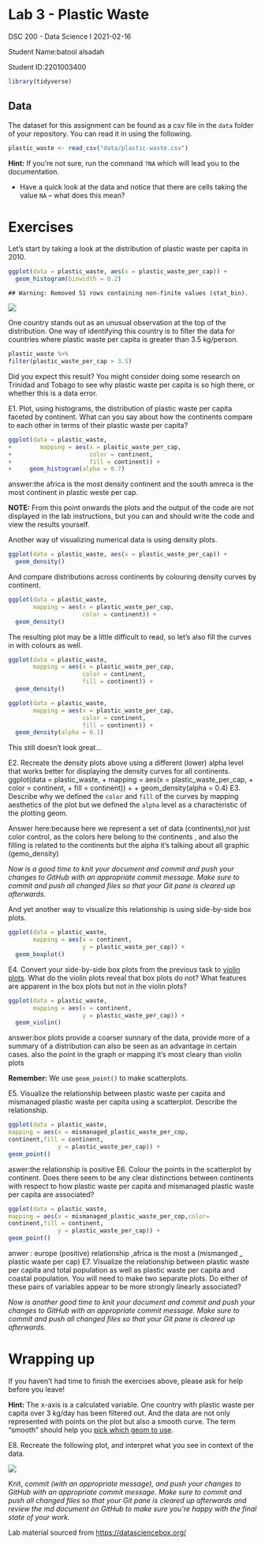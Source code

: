 Lab 3 - Plastic Waste
================
DSC 200 - Data Science I
2021-02-16

Student Name:batool alsadah

Student ID:2201003400

``` r
library(tidyverse)
```

## Data

The dataset for this assignment can be found as a csv file in the `data`
folder of your repository. You can read it in using the following.

``` r
plastic_waste <- read_csv("data/plastic-waste.csv")
```

**Hint:** If you’re not sure, run the command `?NA` which will lead you
to the documentation.

-   Have a quick look at the data and notice that there are cells taking
    the value `NA` – what does this mean?

# Exercises

Let’s start by taking a look at the distribution of plastic waste per
capita in 2010.

``` r
ggplot(data = plastic_waste, aes(x = plastic_waste_per_cap)) +
  geom_histogram(binwidth = 0.2)
```

    ## Warning: Removed 51 rows containing non-finite values (stat_bin).

![](lab-3-plastic-waste_files/figure-gfm/plastic_waste_per_cap-hist-1.png)<!-- -->

One country stands out as an unusual observation at the top of the
distribution. One way of identifying this country is to filter the data
for countries where plastic waste per capita is greater than 3.5
kg/person.

``` r
plastic_waste %>%
filter(plastic_waste_per_cap > 3.5)
```

Did you expect this result? You might consider doing some research on
Trinidad and Tobago to see why plastic waste per capita is so high
there, or whether this is a data error.

E1. Plot, using histograms, the distribution of plastic waste per capita
faceted by continent. What can you say about how the continents compare
to each other in terms of their plastic waste per capita?

``` r
ggplot(data = plastic_waste,
+        mapping = aes(x = plastic_waste_per_cap,
+                      color = continent,
+                      fill = continent)) +
+     geom_histogram(alpha = 0.7)
```

answer:the africa is the most density continent and the south amreca is
the most continent in plastic weste per cap.

**NOTE:** From this point onwards the plots and the output of the code
are not displayed in the lab instructions, but you can and should write
the code and view the results yourself.

Another way of visualizing numerical data is using density plots.

``` r
ggplot(data = plastic_waste, aes(x = plastic_waste_per_cap)) +
  geom_density()
```

And compare distributions across continents by colouring density curves
by continent.

``` r
ggplot(data = plastic_waste, 
       mapping = aes(x = plastic_waste_per_cap, 
                     color = continent)) +
  geom_density()
```

The resulting plot may be a little difficult to read, so let’s also fill
the curves in with colours as well.

``` r
ggplot(data = plastic_waste, 
       mapping = aes(x = plastic_waste_per_cap, 
                     color = continent, 
                     fill = continent)) +
  geom_density()
```

``` r
ggplot(data = plastic_waste, 
       mapping = aes(x = plastic_waste_per_cap, 
                     color = continent, 
                     fill = continent)) +
  geom_density(alpha = 0.1)
```

This still doesn’t look great…

E2. Recreate the density plots above using a different (lower) alpha
level that works better for displaying the density curves for all
continents. ggplot(data = plastic\_waste, + mapping = aes(x =
plastic\_waste\_per\_cap, + color = continent, + fill = continent)) + +
geom\_density(alpha = 0.4) E3. Describe why we defined the `color` and
`fill` of the curves by mapping aesthetics of the plot but we defined
the `alpha` level as a characteristic of the plotting geom.

Answer here:because here we represent a set of data (continents),not
just color control, as the colors here belong to the continents , and
also the filling is related to the continents but the alpha it’s talking
about all graphic (gemo\_density)

*Now is a good time to knit your document and commit and push your
changes to GitHub with an appropriate commit message. Make sure to
commit and push all changed files so that your Git pane is cleared up
afterwards.*

And yet another way to visualize this relationship is using side-by-side
box plots.

``` r
ggplot(data = plastic_waste, 
       mapping = aes(x = continent, 
                     y = plastic_waste_per_cap)) +
  geom_boxplot()
```

E4. Convert your side-by-side box plots from the previous task to
[violin plots](http://ggplot2.tidyverse.org/reference/geom_violin.html).
What do the violin plots reveal that box plots do not? What features are
apparent in the box plots but not in the violin plots?

``` r
ggplot(data = plastic_waste, 
       mapping = aes(x = continent, 
                     y = plastic_waste_per_cap)) +
  geom_violin()
```

answer:box plots provide a coarser sunnary of the data, provide more of
a summary of a distribution can also be seen as an advantage in certain
cases. also the point in the graph or mapping it’s most cleary than
violin plots

**Remember:** We use `geom_point()` to make scatterplots.

E5. Visualize the relationship between plastic waste per capita and
mismanaged plastic waste per capita using a scatterplot. Describe the
relationship.

``` r
ggplot(data = plastic_waste,
mapping = aes(x = mismanaged_plastic_waste_per_cop,
continent,fill = continent,
              y = plastic_waste_per_cap)) +
geom_point()
```

aswer:the relationship is positive E6. Colour the points in the
scatterplot by continent. Does there seem to be any clear distinctions
between continents with respect to how plastic waste per capita and
mismanaged plastic waste per capita are associated?

``` r
ggplot(data = plastic_waste,
mapping = aes(x = mismanaged_plastic_waste_per_cop,color=
continent,fill = continent,
              y = plastic_waste_per_cap)) +
geom_point()
```

anwer : europe (positive) relationship ,africa is the most a (mismanged
\_ plastic waste per cap) E7. Visualize the relationship between plastic
waste per capita and total population as well as plastic waste per
capita and coastal population. You will need to make two separate plots.
Do either of these pairs of variables appear to be more strongly
linearly associated?

*Now is another good time to knit your document and commit and push your
changes to GitHub with an appropriate commit message. Make sure to
commit and push all changed files so that your Git pane is cleared up
afterwards.*

# Wrapping up

If you haven’t had time to finish the exercises above, please ask for
help before you leave!

**Hint:** The x-axis is a calculated variable. One country with plastic
waste per capita over 3 kg/day has been filtered out. And the data are
not only represented with points on the plot but also a smooth curve.
The term “smooth” should help you [pick which geom to
use](https://ggplot2.tidyverse.org/reference/index.html#section-geoms).

E8. Recreate the following plot, and interpret what you see in context
of the data.

![](lab-3-plastic-waste_files/figure-gfm/unnamed-chunk-5-1.png)<!-- -->

Knit, *commit (with an appropriate message), and push your changes to
GitHub with an appropriate commit message. Make sure to commit and push
all changed files so that your Git pane is cleared up afterwards and
review the md document on GitHub to make sure you’re happy with the
final state of your work.*

Lab material sourced from <https://datasciencebox.org/>
